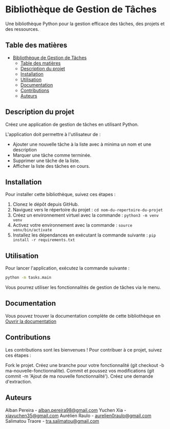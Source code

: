 # Bibliothèque de Gestion de Tâches

Une bibliothèque Python pour la gestion efficace des tâches, des projets et des ressources.

## Table des matières

- [Bibliothèque de Gestion de Tâches](#bibliothèque-de-gestion-de-tâches)
  - [Table des matières](#table-des-matières)
  - [Description du projet](#description-du-projet)
  - [Installation](#installation)
  - [Utilisation](#utilisation)
  - [Documentation](#documentation)
  - [Contributions](#contributions)
  - [Auteurs](#auteurs)


## Description du projet

Créez une application de gestion de tâches en utilisant Python.

L'application doit permettre à l'utilisateur de :
- Ajouter une nouvelle tâche à la liste avec à minima un nom et une description
- Marquer une tâche comme terminée.
- Supprimer une tâche de la liste.
- Afficher la liste des tâches en cours.

## Installation

Pour installer cette bibliothèque, suivez ces étapes :

1. Clonez le dépôt depuis GitHub.
2. Naviguez vers le répertoire du projet : `cd nom-du-repertoire-du-projet`
3. Créez un environnement virtuel avec la commande : `python3 -m venv venv`
4. Activez votre environnement avec la commande : `source venv/bin/activate`
5. Installez les dépendances en exécutant la commande suivante : `pip install -r requirements.txt`


## Utilisation

Pour lancer l'application, exécutez la commande suivante :

```bash
python -m tasks.main
```

Vous pourrez utiliser les fonctionnalités de gestion de tâches via le menu.


## Documentation

Vous pouvez trouver la documentation complète de cette bibliothèque en [Ouvrir la documentation](docs/_build/html/index.html)




## Contributions

Les contributions sont les bienvenues ! Pour contribuer à ce projet, suivez ces étapes :

Fork le projet.
Créez une branche pour votre fonctionnalité (git checkout -b ma-nouvelle-fonctionnalite).
Commit et poussez vos modifications (git commit -m 'Ajout de ma nouvelle fonctionnalité').
Créez une demande d'extraction.

## Auteurs

Alban Pereira - alban.pereira98@gmail.com
Yuchen Xia - xiayuchen35@gmail.com
Aurélien Raulo - aurelien0raulo@gmail.com
Salimatou Traore - tra.salimatou@gmail.com